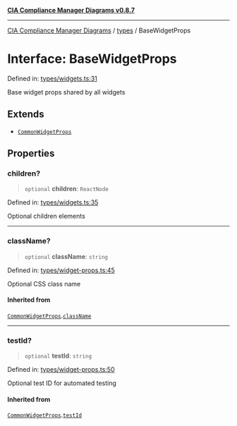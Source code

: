 [**CIA Compliance Manager Diagrams v0.8.7**](../../README.md)

***

[CIA Compliance Manager Diagrams](../../modules.md) / [types](../README.md) / BaseWidgetProps

# Interface: BaseWidgetProps

Defined in: [types/widgets.ts:31](https://github.com/Hack23/cia-compliance-manager/blob/c1b03266cad85c2f58531e3fd0aea147fa649ae0/src/types/widgets.ts#L31)

Base widget props shared by all widgets

## Extends

- [`CommonWidgetProps`](CommonWidgetProps.md)

## Properties

### children?

> `optional` **children**: `ReactNode`

Defined in: [types/widgets.ts:35](https://github.com/Hack23/cia-compliance-manager/blob/c1b03266cad85c2f58531e3fd0aea147fa649ae0/src/types/widgets.ts#L35)

Optional children elements

***

### className?

> `optional` **className**: `string`

Defined in: [types/widget-props.ts:45](https://github.com/Hack23/cia-compliance-manager/blob/c1b03266cad85c2f58531e3fd0aea147fa649ae0/src/types/widget-props.ts#L45)

Optional CSS class name

#### Inherited from

[`CommonWidgetProps`](CommonWidgetProps.md).[`className`](CommonWidgetProps.md#classname)

***

### testId?

> `optional` **testId**: `string`

Defined in: [types/widget-props.ts:50](https://github.com/Hack23/cia-compliance-manager/blob/c1b03266cad85c2f58531e3fd0aea147fa649ae0/src/types/widget-props.ts#L50)

Optional test ID for automated testing

#### Inherited from

[`CommonWidgetProps`](CommonWidgetProps.md).[`testId`](CommonWidgetProps.md#testid)
